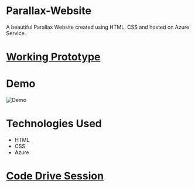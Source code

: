 # Parallax-Website
A beautiful Parallax Website created using HTML, CSS and hosted on Azure Service.

# [Working Prototype](https://0u810.csb.app/)

# Demo
![Demo](https://github.com/Nikitha2309/Parallax-Website/blob/main/images/Demo.gif)

# Technologies Used
* HTML
* CSS
* Azure

# [Code Drive Session](https://youtu.be/2zRC24UwFvs)

